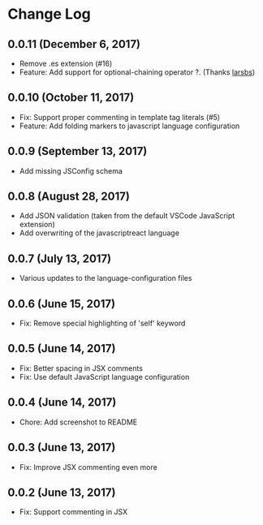 # Change Log

## 0.0.11 (December 6, 2017)
- Remove .es extension (#16)
- Feature: Add support for optional-chaining operator ?. (Thanks [larsbs](https://github.com/larsbs))

## 0.0.10 (October 11, 2017)
- Fix: Support proper commenting in template tag literals (#5)
- Feature: Add folding markers to javascript language configuration

## 0.0.9 (September 13, 2017)
- Add missing JSConfig schema

## 0.0.8 (August 28, 2017)
- Add JSON validation (taken from the default VSCode JavaScript extension)
- Add overwriting of the javascriptreact language

## 0.0.7 (July 13, 2017)
- Various updates to the language-configuration files

## 0.0.6 (June 15, 2017)
- Fix: Remove special highlighting of 'self' keyword

## 0.0.5 (June 14, 2017)
- Fix: Better spacing in JSX comments
- Fix: Use default JavaScript language configuration

## 0.0.4 (June 14, 2017)
- Chore: Add screenshot to README

## 0.0.3 (June 13, 2017)
- Fix: Improve JSX commenting even more

## 0.0.2 (June 13, 2017)
- Fix: Support commenting in JSX
